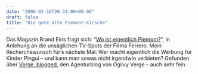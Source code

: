 ```yaml
---
date: "2006-02-16T20:34:00+00:00"
draft: false
title: "Die gute alte Piemont-Kirsche"
---
```

Das Magazin Brand Eins fragt sich:
“[Wo ist eigentlich Piemont?](http://www.brandeins.de/home/inhalt_detail.asp?id=1364&MenuID=130&MagID=39&sid=su6624964161176526)”,
in Anlehung an die unsäglichen TV-Spots der Firma Ferrero. Mein
Recherchewunsch für’s nächste Mal: Wer macht eigentlich die Werbung
für Kinder Pingui – und kann man sowas nicht irgendwie verbieten?
Gefunden über [Verge, blogged](http://blog.ogilvy.de/), den
Agenturblog von Ogilvy Verge – auch sehr fein.



